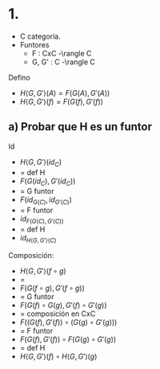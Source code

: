 # 1. 

- C categoría. 
- Funtores
    - F : CxC -\rangle C 
    - G, G' : C -\rangle C 

Defino
- $H\langle G, G'\rangle (A) = F(G(A), G'(A))$
- $H\langle G, G'\rangle (f) = F(G(f), G'(f))$

## a) Probar que H es un funtor

Id
- $H\langle G, G'\rangle (id_C)$ 
- = def H
- $F(G(id_C), G'(id_C))$
- = G funtor
- $F(id_{G(C)}, id_{G'(C)})$
- = F funtor
- $id_{F(G(C), G'(C))}$
- = def H
- $id_{H\langle  G,G'\rangle(C)}$

Composición:
- $H\langle  G, G'\rangle (f \circ g)$ 
- = 
- $F(G(f \circ g), G'(f \circ g))$
- = G funtor
- $F(G(f) \circ G(g), G'(f) \circ G'(g))$
- = composición en CxC
- $F((G(f), G'(f)) \circ (G(g) \circ G'(g)))$
- = F funtor
- $F(G(f), G'(f)) \circ F(G(g) \circ G'(g))$
- = def H
- $H \langle  G, G' \rangle (f) \circ H\langle  G, G'\rangle (g)$